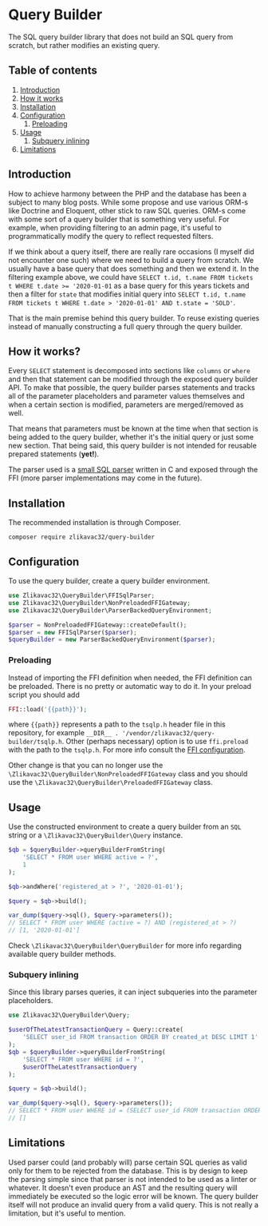 # Query Builder

The SQL query builder library that does not build an SQL query from scratch, but rather modifies an existing query. 

## Table of contents

1. [Introduction](#introduction)
1. [How it works](#how-it-works)
1. [Installation](#installation)
1. [Configuration](#configuration)
    1. [Preloading](#preloading)
1. [Usage](#usage)
    1. [Subquery inlining](#subquery-inlining)
1. [Limitations](#limitations)

## Introduction

How to achieve harmony between the PHP and the database has been a subject to many blog posts. While some propose and use various ORM-s like Doctrine and Eloquent, other stick to raw SQL queries. ORM-s come with some sort of a query builder that is something very useful. For example, when providing filtering to an admin page, it's useful to programmatically modify the query to reflect requested filters.

If we think about a query itself, there are really rare occasions (I myself did not encounter one such) where we need to build a query from scratch. We usually have a base query that does something and then we extend it. In the filtering example above, we could have `SELECT t.id, t.name FROM tickets t WHERE t.date >= '2020-01-01` as a base query for this years tickets and then a filter for `state` that modifies initial query into `SELECT t.id, t.name FROM tickets t WHERE t.date > '2020-01-01' AND t.state = 'SOLD'`.

That is the main premise behind this query builder. To reuse existing queries instead of manually constructing a full query through the query builder.

## How it works?

Every `SELECT` statement is decomposed into sections like `columns` or `where` and then that statement can be modified through the exposed query builder API. To make that possible, the query builder parses statements and tracks all of the parameter placeholders and parameter values themselves and when a certain section is modified, parameters are merged/removed as well.

That means that parameters must be known at the time when that section is being added to the query builder, whether it's the initial query or just some new section. That being said, this query builder is not intended for reusable prepared statements (**yet!**).

The parser used is a [small SQL parser](https://github.com/zlikavac32/sql-query-parser) written in C and exposed through the FFI (more parser implementations may come in the future).

## Installation

The recommended installation is through Composer.

```shell script
composer require zlikavac32/query-builder
```
## Configuration

To use the query builder, create a query builder environment.

```php
use Zlikavac32\QueryBuilder\FFISqlParser;
use Zlikavac32\QueryBuilder\NonPreloadedFFIGateway;
use Zlikavac32\QueryBuilder\ParserBackedQueryEnvironment;

$parser = NonPreloadedFFIGateway::createDefault();
$parser = new FFISqlParser($parser);
$queryBuilder = new ParserBackedQueryEnvironment($parser);
```

### Preloading

Instead of importing the FFI definition when needed, the FFI definition can be preloaded. There is no pretty or automatic way to do it. In your preload script you should add

```php
FFI::load('{{path}}');
```

where `{{path}}` represents a path to the `tsqlp.h` header file in this repository, for example `__DIR__ . '/vendor/zlikavac32/query-builder/tsqlp.h`. Other (perhaps necessary) option is to use `ffi.preload` with the path to the `tsqlp.h`. For more info consult the [FFI configuration](https://www.php.net/manual/en/ffi.configuration.php).

Other change is that you can no longer use the `\Zlikavac32\QueryBuilder\NonPreloadedFFIGateway` class and you should use the `\Zlikavac32\QueryBuilder\PreloadedFFIGateway` class.

## Usage

Use the constructed environment to create a query builder from an `SQL` string or a `\Zlikavac32\QueryBuilder\Query` instance.

```php
$qb = $queryBuilder->queryBuilderFromString(
    'SELECT * FROM user WHERE active = ?', 
    1
);

$qb->andWhere('registered_at > ?', '2020-01-01');

$query = $qb->build();

var_dump($query->sql(), $query->parameters());
// SELECT * FROM user WHERE (active = ?) AND (registered_at > ?)
// [1, '2020-01-01']
```

Check `\Zlikavac32\QueryBuilder\QueryBuilder` for more info regarding available query builder methods.

### Subquery inlining

Since this library parses queries, it can inject subqueries into the parameter placeholders.

```php
use Zlikavac32\QueryBuilder\Query;

$userOfTheLatestTransactionQuery = Query::create(
    'SELECT user_id FROM transaction ORDER BY created_at DESC LIMIT 1'
);
$qb = $queryBuilder->queryBuilderFromString(
    'SELECT * FROM user WHERE id = ?', 
    $userOfTheLatestTransactionQuery
);

$query = $qb->build();

var_dump($query->sql(), $query->parameters());
// SELECT * FROM user WHERE id = (SELECT user_id FROM transaction ORDER BY date DESC LIMIT 1)
// []
```

## Limitations

Used parser could (and probably will) parse certain SQL queries as valid only for them to be rejected from the database. This is by design to keep the parsing simple since that parser is not intended to be used as a linter or whatever. It doesn't even produce an AST and the resulting query will immediately be executed so the logic error will be known. The query builder itself will not produce an invalid query from a valid query. This is not really a limitation, but it's useful to mention.
